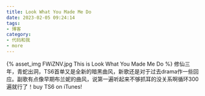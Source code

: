 ```yaml
---
title: Look What You Made Me Do
date: 2023-02-05 09:24:14
tags:
- 博客
category:
- 代码和我
- more
---
```

{% asset_img FWiZNV.jpg This is Look What You Made Me Do %}
修仙三年，青蛇出洞，TS6首单又是全新的暗黑曲风，新歌还是对于过去drama作一些回应。副歌有点像早期布兰妮的曲风，说第一遍听起来不够抓耳的没关系啊循环300遍就行了！buy TS6 on iTunes!